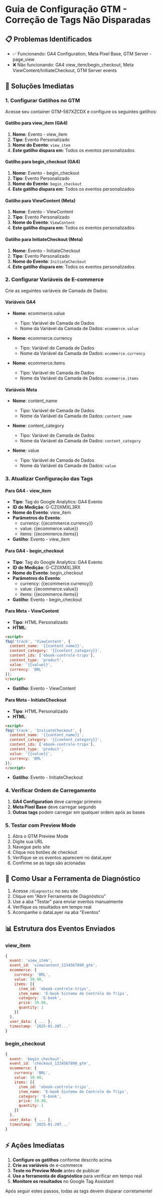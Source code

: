 # Guia de Configuração GTM - Correção de Tags Não Disparadas

## 📋 Problemas Identificados
- ✅ Funcionando: GA4 Configuration, Meta Pixel Base, GTM Server - page_view
- ❌ Não funcionando: GA4 view_item/begin_checkout, Meta ViewContent/InitiateCheckout, GTM Server events

## 🔧 Soluções Imediatas

### 1. Configurar Gatilhos no GTM

Acesse seu container GTM-567XZCDX e configure os seguintes gatilhos:

#### Gatilho para view_item (GA4)
1. **Nome**: Evento - view_item
2. **Tipo**: Evento Personalizado
3. **Nome do Evento**: `view_item`
4. **Este gatilho dispara em**: Todos os eventos personalizados

#### Gatilho para begin_checkout (GA4)
1. **Nome**: Evento - begin_checkout
2. **Tipo**: Evento Personalizado
3. **Nome do Evento**: `begin_checkout`
4. **Este gatilho dispara em**: Todos os eventos personalizados

#### Gatilho para ViewContent (Meta)
1. **Nome**: Evento - ViewContent
2. **Tipo**: Evento Personalizado
3. **Nome do Evento**: `ViewContent`
4. **Este gatilho dispara em**: Todos os eventos personalizados

#### Gatilho para InitiateCheckout (Meta)
1. **Nome**: Evento - InitiateCheckout
2. **Tipo**: Evento Personalizado
3. **Nome do Evento**: `InitiateCheckout`
4. **Este gatilho dispara em**: Todos os eventos personalizados

### 2. Configurar Variáveis de E-commerce

Crie as seguintes variáveis de Camada de Dados:

#### Variáveis GA4
- **Nome**: ecommerce.value
  - Tipo: Variável de Camada de Dados
  - Nome da Variável da Camada de Dados: `ecommerce.value`

- **Nome**: ecommerce.currency
  - Tipo: Variável de Camada de Dados
  - Nome da Variável da Camada de Dados: `ecommerce.currency`

- **Nome**: ecommerce.items
  - Tipo: Variável de Camada de Dados
  - Nome da Variável da Camada de Dados: `ecommerce.items`

#### Variáveis Meta
- **Nome**: content_name
  - Tipo: Variável de Camada de Dados
  - Nome da Variável da Camada de Dados: `content_name`

- **Nome**: content_category
  - Tipo: Variável de Camada de Dados
  - Nome da Variável da Camada de Dados: `content_category`

- **Nome**: value
  - Tipo: Variável de Camada de Dados
  - Nome da Variável da Camada de Dados: `value`

### 3. Atualizar Configuração das Tags

#### Para GA4 - view_item
- **Tipo**: Tag do Google Analytics: GA4 Evento
- **ID de Medição**: G-CZ0XMXL3RX
- **Nome do Evento**: view_item
- **Parâmetros do Evento**:
  - currency: {{ecommerce.currency}}
  - value: {{ecommerce.value}}
  - items: {{ecommerce.items}}
- **Gatilho**: Evento - view_item

#### Para GA4 - begin_checkout
- **Tipo**: Tag do Google Analytics: GA4 Evento
- **ID de Medição**: G-CZ0XMXL3RX
- **Nome do Evento**: begin_checkout
- **Parâmetros do Evento**:
  - currency: {{ecommerce.currency}}
  - value: {{ecommerce.value}}
  - items: {{ecommerce.items}}
- **Gatilho**: Evento - begin_checkout

#### Para Meta - ViewContent
- **Tipo**: HTML Personalizado
- **HTML**: 
```html
<script>
fbq('track', 'ViewContent', {
  content_name: '{{content_name}}',
  content_category: '{{content_category}}',
  content_ids: ['ebook-controle-trips'],
  content_type: 'product',
  value: '{{value}}',
  currency: 'BRL'
});
</script>
```
- **Gatilho**: Evento - ViewContent

#### Para Meta - InitiateCheckout
- **Tipo**: HTML Personalizado
- **HTML**: 
```html
<script>
fbq('track', 'InitiateCheckout', {
  content_name: '{{content_name}}',
  content_category: '{{content_category}}',
  content_ids: ['ebook-controle-trips'],
  content_type: 'product',
  value: '{{value}}',
  currency: 'BRL'
});
</script>
```
- **Gatilho**: Evento - InitiateCheckout

### 4. Verificar Ordem de Carregamento

1. **GA4 Configuration** deve carregar primeiro
2. **Meta Pixel Base** deve carregar segundo
3. **Outras tags** podem carregar em qualquer ordem após as bases

### 5. Testar com Preview Mode

1. Abra o GTM Preview Mode
2. Digite sua URL
3. Navegue pelo site
4. Clique nos botões de checkout
5. Verifique se os eventos aparecem no dataLayer
6. Confirme se as tags são acionadas

## 🚀 Como Usar a Ferramenta de Diagnóstico

1. Acesse `/diagnostic` no seu site
2. Clique em "Abrir Ferramenta de Diagnóstico"
3. Use a aba "Testar" para enviar eventos manualmente
4. Verifique os resultados em tempo real
5. Acompanhe o dataLayer na aba "Eventos"

## 📊 Estrutura dos Eventos Enviados

### view_item
```javascript
{
  event: 'view_item',
  event_id: 'viewcontent_1234567890_gtm',
  ecommerce: {
    currency: 'BRL',
    value: 39.90,
    items: [{
      item_id: 'ebook-controle-trips',
      item_name: 'E-book Sistema de Controle de Trips',
      category: 'E-book',
      price: 39.90,
      quantity: 1
    }]
  },
  user_data: { ... },
  timestamp: '2025-01-20T...'
}
```

### begin_checkout
```javascript
{
  event: 'begin_checkout',
  event_id: 'checkout_1234567890_gtm',
  ecommerce: {
    currency: 'BRL',
    value: 39.90,
    items: [{
      item_id: 'ebook-controle-trips',
      item_name: 'E-book Sistema de Controle de Trips',
      category: 'E-book',
      price: 39.90,
      quantity: 1
    }]
  },
  user_data: { ... },
  timestamp: '2025-01-20T...'
}
```

## ⚡ Ações Imediatas

1. **Configure os gatilhos** conforme descrito acima
2. **Crie as variáveis** de e-commerce
3. **Teste no Preview Mode** antes de publicar
4. **Use a ferramenta de diagnóstico** para verificar em tempo real
5. **Monitore os resultados** no Google Tag Assistant

Após seguir estes passos, todas as tags devem disparar corretamente!